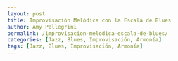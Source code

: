 ```yaml
---
layout: post
title: Improvisación Melódica con la Escala de Blues
author: Amy Pellegrini
permalink: /improvisacion-melodica-escala-de-blues/
categories: [Jazz, Blues, Improvisación, Armonía]
tags: [Jazz, Blues, Improvisación, Armonía]
---
```


